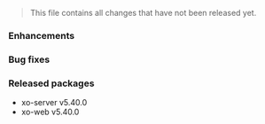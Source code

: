 > This file contains all changes that have not been released yet.

### Enhancements

### Bug fixes

### Released packages

- xo-server v5.40.0
- xo-web v5.40.0
